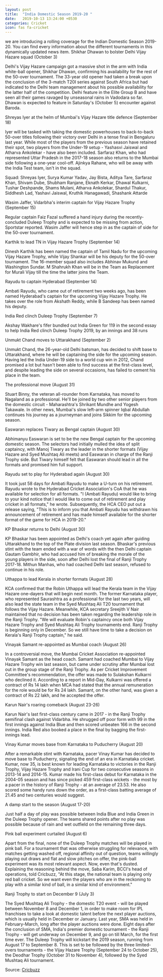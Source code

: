 ```yaml
---
layout: post
title:  "India Domestic Season 2019-20 "
date:   2019-10-13 13:24:00 +0530
categories: Cricket
icon: fas fa-cricket
---
```

 
we are introducing a rolling coverage for the Indian Domestic Season 2019-20. You can find every information about the different tournaments in this dynamically updated news item.
Shikhar Dhawan to bolster Delhi Vijay Hazare squad (October 3)

Delhi's Vijay Hazare campaign got a massive shot in the arm with India white-ball opener, Shikhar Dhawan, confirming his availability for the rest of the 50-over tournament. The 33-year old opener had taken a break upon the conclusion of the 3-match T20I series against South Africa but had indicated to the Delhi team management about his possible availability for the latter half of the competition. Delhi feature in the Elite Group B and have seen all their games ravaged by unseasonal rains in Vadodara so far. Dhawan is expected to feature in Saturday's (October 5) encounter against Baroda.

Shreyas Iyer at the helm of Mumbai's Vijay Hazare title defence (September 18)

Iyer will be tasked with taking the domestic powerhouses to back-to-back 50-over titles following their victory over Delhi in a tense final in Bengaluru last year. While most of the players from the previous season have retained their spot, two players from the Under-19 setup - Yashasvi Jaiswal and Atharva Ankolekar - have also been included. Sarfaraz Khan, who had represented Uttar Pradesh in the 2017-18 season also returns to the Mumbai side following a one-year cool-off. Ajinkya Rahane, who will be away with the India Test team, isn't in the squad.

Squad: Shreyas Iyer, Surya Kumar Yadav, Jay Bista, Aditya Tare, Sarfaraz Khan, Shivam Dube, Shubham Ranjane, Eknath Kerkar, Dhawal Kulkarni, Tushar Deshpande, Shams Mulani, Atharva Ankolekar, Shardul Thakur, Siddhesh Lad, Yashavi Jaiswal, Kruthik Hanagawadi, Shashank Attarde

Wasim Jaffer, Vidarbha's interim captain for Vijay Hazare Trophy (September 15)

Regular captain Faiz Fazal suffered a hand injury during the recently-concluded Duleep Trophy and is expected to be missing from action, Sportstar reported. Wasim Jaffer will hence step in as the captain of side for the 50-over tournament.

Karthik to lead TN in Vijay Hazare Trophy (September 14)

Dinesh Karthik has been named the captain of Tamil Nadu for the upcoming Vijay Hazare Trophy, while Vijay Shankar will be his deputy for the 50-over tournament. The 16-member squad also includes Abhinav Mukund and Washington Sundar. M Shahrukh Khan will be in the Team as Replacement for Murali Vijay till the time the latter joins the Team.

Rayudu to captain Hyderabad (September 14)

Ambati Rayudu, who came out of retirement two weeks ago, has been named Hyderabad's captain for the upcoming Vijay Hazare Trophy. He takes over the role from Akshath Reddy, while B Sandeep has been named his deputy.

India Red clinch Duleep Trophy (September 7)

Akshay Wakhare's fifer bundled out India Green for 119 in the second essay to help India Red clinch Duleep Trophy 2019, by an innings and 38 runs

Unmukt Chand moves to Uttarakhand (September 2)

Unmukt Chand, the 26-year-old Delhi batsman, has decided to shift base to Uttarakhand, where he will be captaining the side for the upcoming season. Having led the India Under-19 side to a world cup win in 2012, Chand promised a lot but hasn't been able to find success at the first-class level, and despite leading the side on several occasions, has failed to cement his place in the team.

The professional move (August 31)

Stuart Binny, the veteran all-rounder from Karnataka, has moved to Nagaland as a professional. He'll be joined by two other senior players from the domestic circuit - Maharashtra's Shrikant Mundhe and Yogesh Takawale. In other news, Mumbai's slow left-arm spinner Iqbal Abdullah continues his journey as a journeyman and joins Sikkim for the upcoming season.

Easwaran replaces Tiwary as Bengal captain (August 30)

Abhimanyu Easwaran is set to be the new Bengal captain for the upcoming domestic season. The selectors had initially mulled the idea of split captaincy, with Manoj Tiwary as the leader in the shorter formats (Vijay Hazare and Syed Mushtaq Ali meets) and Easwaran in charge of the Ranji Trophy side. But Tiwary himself felt that Easwaran should lead in all the formats and promised him full support.

Rayudu set to play for Hyderabad again (August 30)

It took just 58 days for Ambati Rayudu to make a U-turn on his retirement. Rayudu wrote to the Hyderabad Cricket Association's CoA that he was available for selection for all formats. "I (Ambati Rayudu) would like to bring to your kind notice that I would like to come out of retirement and play cricket in all formats," he wrote. Subsequently, the HCA CEO put out a release saying, "This is to inform you that Ambati Rayudu has withdrawn his announcement of retirement and has made himself available for the shorter format of the game for HCA in 2019-20."

KP Bhaskar returns to Delhi (August 30)

KP Bhaskar has been appointed as Delhi's coach yet again after guiding Uttarakhand to the top of the Plate division last season. Bhaskar's previous stint with the team ended with a war of words with the then Delhi captain Gautam Gambhir, who had accused him of breaking the morale of the young players in the side, soon after Delhi lost the final of Ranji Trophy 2017-18. Mithun Manhas, who had coached Delhi last season, refused to continue in his role.

Uthappa to lead Kerala in shorter formats (August 28)

KCA confirmed that the Robin Uthappa will lead the Kerala team in the Vijay Hazare one-dayers that will begin next month. The former Karnataka player, who represented Saurashtra as a professional for the last two years, will also lead the state team in the Syed Mushtaq Ali T20 tournament that follows the Vijay Hazare. Meanwhile, KCA secretary Sreejith V Nair maintained that no decision has been taken regarding the leadership role in the Ranji Trophy. "We will evaluate Robin's captaincy once both Vijay Hazare Trophy and Syed Mushtaq Ali Trophy tournaments end. Ranji Trophy is beginning only in December. So we still have time to take a decision on Kerala's Ranji Trophy captain," he said.

Vinayak Samant re-appointed as Mumbai coach (August 26)

In a controversial move, the Mumbai Cricket Association re-appointed Vinayak Samant as the head coach. Samant had coached Mumbai to Vijay Hazare Trophy win last season, but came under scrutiny after Mumbai lost out in the group stage of the Ranji Trophy. As per Cricket Improvement Committee's recommendation, the offer was made to Sulakshan Kulkarni who declined it. According to a report in Mid-Day, Kulkarni was offered a contract of Rs 14 lakh when MCA had stated that the annual remuneration for the role would be for Rs 24 lakh. Samant, on the other hand, was given a contract of Rs 22 lakh, and he accepted the offer.

Karun Nair's roaring comeback (August 23-26)

Karun Nair's last first-class century came in 2017 - in the Ranji Trophy semifinal clash against Vidarbha. He shrugged off poor form with 99 in the first innings against India Blue and then scored unbeaten 166 in the second innings. India Red also booked a place in the final by bagging the first-innings lead.

Vinay Kumar moves base from Karnataka to Puducherry (August 20)

After a remarkable stint with Karnataka, pacer Vinay Kumar has decided to move base to Puducherry, signaling the end of an era in Karnataka cricket. Kumar, now 35, is best known for leading Karnataka to victories in the Ranji Trophy, Vijay Hazare Trophy and Irani Cup for two consecutive seasons in 2013-14 and 2014-15. Kumar made his first-class debut for Karnataka in the 2004-05 season and has since picked 459 first-class wickets - the most by a pacer in the history of Ranji Trophy - at an average of 23.53. He also scored some handy runs down the order, as a first-class batting average of 21.45 and two centuries would suggest.

A damp start to the season (August 17-20)

Just half a day of play was possible between India Blue and India Green in the Duleep Trophy opener. The teams shared points after no play was possible because of rain and wet outfield on the remaining three days.

Pink ball experiment curtailed (August 6)

Apart from the final, none of the Duleep Trophy matches will be played in pink ball. For a tournament that was otherwise struggling for relevance, with matches getting washed off, regional affinity out of question, teams willingly playing out draws and flat and slow pitches on offer, the pink-ball experiment was its most relevant aspect. Now, even that's dusted. Explaining the reasoning behind the move, Saba Karim, BCCI's head of operations, told Cricbuzz, "At this stage, the national team is playing only red ball cricket. So we want even the players who are in the reckoning to play with a similar kind of ball, in a similar kind of environment."

Ranji Trophy to start on December 9 (July 3)

The Syed Mushtaq Ali Trophy - the domestic T20 event - will be played between November 8 and December 1, in order to make room for IPL franchises to take a look at domestic talent before the next player auctions, which is usually held in December or January. Last year, SMA was held in February-March, long after the player auctions were done. Eight days after the conclusion of SMA, India's premier domestic tournament - the Ranji Trophy - will get underway on December 9, and go on till March, for the first time ever. The Duleep Trophy will kickstart the 2019 season, running from August 17 to September 8. This is set to be followed by the three limited-overs tournaments - the Vijay Hazare Trophy (September 24 to October 25), the Deodhar Trophy (October 31 to November 4), followed by the Syed Mushtaq Ali tournament.

Source: [Cricbuzz](https://www.cricbuzz.com/cricket-news/109661/india-domestic-season-2019-20-news-digest)

